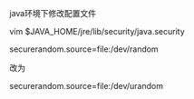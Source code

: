 java环境下修改配置文件

vim $JAVA_HOME/jre/lib/security/java.security 

securerandom.source=file:/dev/random

改为 

securerandom.source=file:/dev/urandom